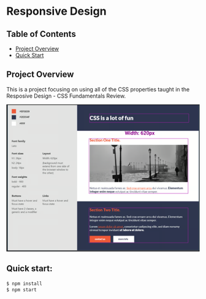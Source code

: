 # Responsive Design

## Table of Contents
- [Project Overview](#project-overview)
- [Quick Start](#quick-start)

## Project Overview
This is a project focusing on using all of the CSS properties taught in the Resposive Design - CSS Fundamentals Review.

![website screenshot](/images/layout.PNG)

## Quick start:

```
$ npm install
$ npm start
```````